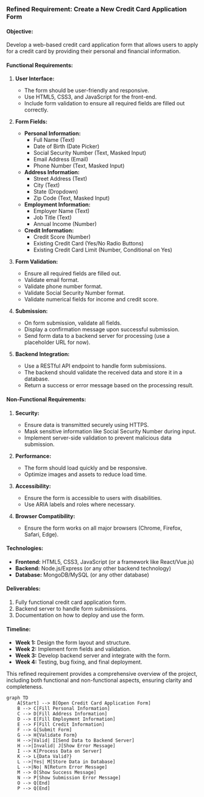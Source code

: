 ### Refined Requirement: Create a New Credit Card Application Form

#### Objective:
Develop a web-based credit card application form that allows users to apply for a credit card by providing their personal and financial information.

#### Functional Requirements:
1. **User Interface:**
   - The form should be user-friendly and responsive.
   - Use HTML5, CSS3, and JavaScript for the front-end.
   - Include form validation to ensure all required fields are filled out correctly.

2. **Form Fields:**
   - **Personal Information:**
     - Full Name (Text)
     - Date of Birth (Date Picker)
     - Social Security Number (Text, Masked Input)
     - Email Address (Email)
     - Phone Number (Text, Masked Input)
   - **Address Information:**
     - Street Address (Text)
     - City (Text)
     - State (Dropdown)
     - Zip Code (Text, Masked Input)
   - **Employment Information:**
     - Employer Name (Text)
     - Job Title (Text)
     - Annual Income (Number)
   - **Credit Information:**
     - Credit Score (Number)
     - Existing Credit Card (Yes/No Radio Buttons)
     - Existing Credit Card Limit (Number, Conditional on Yes)

3. **Form Validation:**
   - Ensure all required fields are filled out.
   - Validate email format.
   - Validate phone number format.
   - Validate Social Security Number format.
   - Validate numerical fields for income and credit score.

4. **Submission:**
   - On form submission, validate all fields.
   - Display a confirmation message upon successful submission.
   - Send form data to a backend server for processing (use a placeholder URL for now).

5. **Backend Integration:**
   - Use a RESTful API endpoint to handle form submissions.
   - The backend should validate the received data and store it in a database.
   - Return a success or error message based on the processing result.

#### Non-Functional Requirements:
1. **Security:**
   - Ensure data is transmitted securely using HTTPS.
   - Mask sensitive information like Social Security Number during input.
   - Implement server-side validation to prevent malicious data submission.

2. **Performance:**
   - The form should load quickly and be responsive.
   - Optimize images and assets to reduce load time.

3. **Accessibility:**
   - Ensure the form is accessible to users with disabilities.
   - Use ARIA labels and roles where necessary.

4. **Browser Compatibility:**
   - Ensure the form works on all major browsers (Chrome, Firefox, Safari, Edge).

#### Technologies:
- **Frontend:** HTML5, CSS3, JavaScript (or a framework like React/Vue.js)
- **Backend:** Node.js/Express (or any other backend technology)
- **Database:** MongoDB/MySQL (or any other database)

#### Deliverables:
1. Fully functional credit card application form.
2. Backend server to handle form submissions.
3. Documentation on how to deploy and use the form.

#### Timeline:
- **Week 1:** Design the form layout and structure.
- **Week 2:** Implement form fields and validation.
- **Week 3:** Develop backend server and integrate with the form.
- **Week 4:** Testing, bug fixing, and final deployment.

This refined requirement provides a comprehensive overview of the project, including both functional and non-functional aspects, ensuring clarity and completeness.

```mermaid
graph TD
    A[Start] --> B[Open Credit Card Application Form]
    B --> C[Fill Personal Information]
    C --> D[Fill Address Information]
    D --> E[Fill Employment Information]
    E --> F[Fill Credit Information]
    F --> G[Submit Form]
    G --> H{Validate Form}
    H -->|Valid| I[Send Data to Backend Server]
    H -->|Invalid| J[Show Error Message]
    I --> K[Process Data on Server]
    K --> L{Data Valid?}
    L -->|Yes| M[Store Data in Database]
    L -->|No| N[Return Error Message]
    M --> O[Show Success Message]
    N --> P[Show Submission Error Message]
    O --> Q[End]
    P --> Q[End]
```